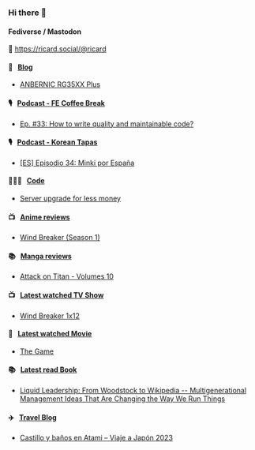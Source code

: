 ### Hi there 👋

#### Fediverse / Mastodon

🐘 https://ricard.social/@ricard

#### 📝 &nbsp;&nbsp;[Blog](https://ricard.blog)

- [ANBERNIC RG35XX Plus](https://ricard.blog/review/anbernic-rg35xx-plus/)

#### 🎙 &nbsp;&nbsp;[Podcast - FE Coffee Break](https://frontendcoffeebreak.transistor.fm/)

- [Ep. #33: How to write quality and maintainable code?](https://share.transistor.fm/s/0a9ffc12)

#### 🎙 &nbsp;&nbsp;[Podcast - Korean Tapas](https://koreantapas.show/)

- [[ES] Episodio 34: Minki por España](https://podcasters.spotify.com/pod/show/korean-tapas/episodes/ES-Episodio-34-Minki-por-Espaa-e2h7iun)

#### 👨🏻‍💻 &nbsp;&nbsp;[Code](https://ricard.dev)

- [Server upgrade for less money](https://ricard.dev/server-upgrade-for-less-money/)

#### 📺 &nbsp;&nbsp;[Anime reviews](https://anime.ricard.blog)

- [Wind Breaker (Season 1)](https://anime.ricard.blog/reviews/wind-breaker-season-1/)

#### 📚 &nbsp;&nbsp;[Manga reviews](https://anime.ricard.blog)

- [Attack on Titan - Volumes 10](https://manga.ricard.blog/reviews/attack-on-titan/volume/10/)

#### 📺 &nbsp;&nbsp;[Latest watched TV Show](https://quicoto.github.io/reviews/tv-shows)

- [Wind Breaker 1x12](https://quicoto.github.io/reviews/tv-shows/wind-breaker/1x12)

#### 🍿 &nbsp;&nbsp;[Latest watched Movie](https://quicoto.github.io/reviews/movies/)

- [The Game](https://quicoto.github.io/reviews/movies/the-game/)

#### 📚 &nbsp;&nbsp;[Latest read Book](https://ricard.blog/books/)

- [Liquid Leadership: From Woodstock to Wikipedia -- Multigenerational Management Ideas That Are Changing the Way We Run Things](https://www.goodreads.com/review/show/3162744847?utm_medium=api&amp;utm_source=rss)

#### ✈️ &nbsp;&nbsp;[Travel Blog](https://www.quicoto.com/)

- [Castillo y baños en Atami – Viaje a Japón 2023](https://www.quicoto.com/castillo-y-banos-en-atami-viaje-a-japon-2023/)
